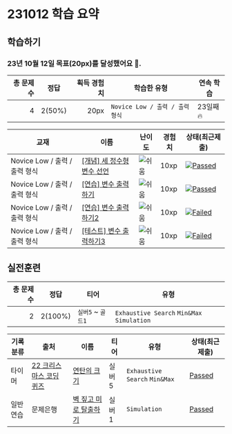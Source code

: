 
# 231012 학습 요약

## 학습하기
### 23년 10월 12일 목표(20px)를 달성했어요 🥳.

|총 문제수|정답|획득 경험치|학습한 유형|연속 학습|
|---:|---|---:|---|---|
|4|2(50%)|20px|`Novice Low / 출력 / 출력 형식`|23일째🔥|

|교재|이름|난이도|경험치|상태(최근제출)|
|---|---|---|---|---|
|Novice Low / 출력 / 출력 형식|[[개념] 세 정수형 변수 선언](https://www.codetree.ai/missions/4/problems/declaration-of-three-natural-numbers/introduction)|![쉬움](https://img.shields.io/badge/쉬움-%235cb85c.svg?for-the-badge)|10xp|[![Passed](https://img.shields.io/badge/Passed-%23009D27.svg)]([231012/five/five.py](https://github.com/chaht01/codetree-TILs/blob/ab41844ad9143e037bc6791ed7e23be29f3f6319/231012/five/five.py))|
|Novice Low / 출력 / 출력 형식|[[연습] 변수 출력하기](https://www.codetree.ai/missions/4/problems/outputing-variables/description)|![쉬움](https://img.shields.io/badge/쉬움-%235cb85c.svg?for-the-badge)|10xp|[![Passed](https://img.shields.io/badge/Passed-%23009D27.svg)]([231012/five/five.py](https://github.com/chaht01/codetree-TILs/blob/ab41844ad9143e037bc6791ed7e23be29f3f6319/231012/five/five.py))|
|Novice Low / 출력 / 출력 형식|[[연습] 변수 출력하기2](https://www.codetree.ai/missions/4/problems/outputing-variables/description)|![쉬움](https://img.shields.io/badge/쉬움-%235cb85c.svg?for-the-badge)|10xp|[![Failed](https://img.shields.io/badge/Failed-%23D24D57.svg)]([231012/five/five.py](https://github.com/chaht01/codetree-TILs/blob/ab41844ad9143e037bc6791ed7e23be29f3f6319/231012/five/five.py))|
|Novice Low / 출력 / 출력 형식|[[테스트] 변수 출력하기3](https://www.codetree.ai/missions/4/problems/outputing-variables-3/description)|![쉬움](https://img.shields.io/badge/쉬움-%235cb85c.svg?for-the-badge)|10xp|[![Failed](https://img.shields.io/badge/Failed-%23D24D57.svg)]([231012/five/five.py](https://github.com/chaht01/codetree-TILs/blob/ab41844ad9143e037bc6791ed7e23be29f3f6319/231012/five/five.py))|


## 실전훈련
|총 문제수|정답|티어|유형|
|---:|---|---|---|
|2|2(100%)|`실버5` ~ `골드1`|`Exhaustive Search` `Min&Max` `Simulation`|

|기록분류|출처|이름|티어|유형|상태(최근제출)|
|---|---|---|---|---|---|
|타이머|[22 크리스마스 코딩 퀴즈](https://www.codetree.ai/training-field/mock-tests)|[연탄의 크기](https://www.codetree.ai/problems/size-of-briquette/description)|실버5|`Exhaustive Search` `Min&Max`|[Passed](https://github.com/chaht01/codetree-TILs/blob/ab41844ad9143e037bc6791ed7e23be29f3f6319/231012/five/five.py)|
|일반연습|문제은행|[벽 짚고 미로 탈출하기](https://www.codetree.ai/problems/escape-maze-with-wall-following/description)|실버1|`Simulation`|[Passed](https://github.com/chaht01/codetree-TILs/blob/ab41844ad9143e037bc6791ed7e23be29f3f6319/231012/five/five.py)|

### 
